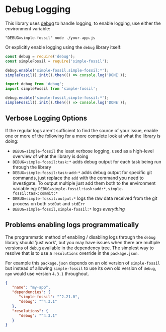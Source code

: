 
# Debug Logging

This library uses [debug](https://www.npmjs.com/package/debug) to handle logging,
to enable logging, use either the environment variable:

```
"DEBUG=simple-fossil" node ./your-app.js 
``` 

Or explicitly enable logging using the `debug` library itself:

```javascript
const debug = require('debug');
const simpleFossil = require('simple-fossil');

debug.enable('simple-fossil,simple-fossil:*');
simpleFossil().init().then(() => console.log('DONE'));
``` 


```typescript
import debug from 'debug';
import simpleFossil from 'simple-fossil';

debug.enable('simple-fossil,simple-fossil:*');
simpleFossil().init().then(() => console.log('DONE'));
``` 

## Verbose Logging Options

If the regular logs aren't sufficient to find the source of your issue, enable one or more of the
following for a more complete look at what the library is doing:

- `DEBUG=simple-fossil` the least verbose logging, used as a high-level overview of what the library is doing
- `DEBUG=simple-fossil:task:*` adds debug output for each task being run through the library
- `DEBUG=simple-fossil:task:add:*` adds debug output for specific git commands, just replace the `add` with
  the command you need to investigate. To output multiple just add them both to the environment
  variable eg: `DEBUG=simple-fossil:task:add:*,simple-fossil:task:commit:*`
- `DEBUG=simple-fossil:output:*` logs the raw data received from the git process on both `stdOut` and `stdErr`
- `DEBUG=simple-fossil,simple-fossil:*` logs _everything_ 

## Problems enabling logs programmatically 

The programmatic method of enabling / disabling logs through the `debug` library should 'just work',
but you may have issues when there are multiple versions of `debug` available in the dependency tree.
The simplest way to resolve that is to use a `resolutions` override in the `package.json`.

For example this `package.json` depends on an old version of `simple-fossil` but instead of allowing
`simple-fossil` to use its own old version of `debug`, `npm` would use version `4.3.1` throughout.

```json
{
   "name": "my-app",
   "dependencies": {
      "simple-fossil": "^2.21.0",
      "debug": "^4.3.1"
   },
   "resolutions": {
      "debug": "^4.3.1"
   }
}
```
